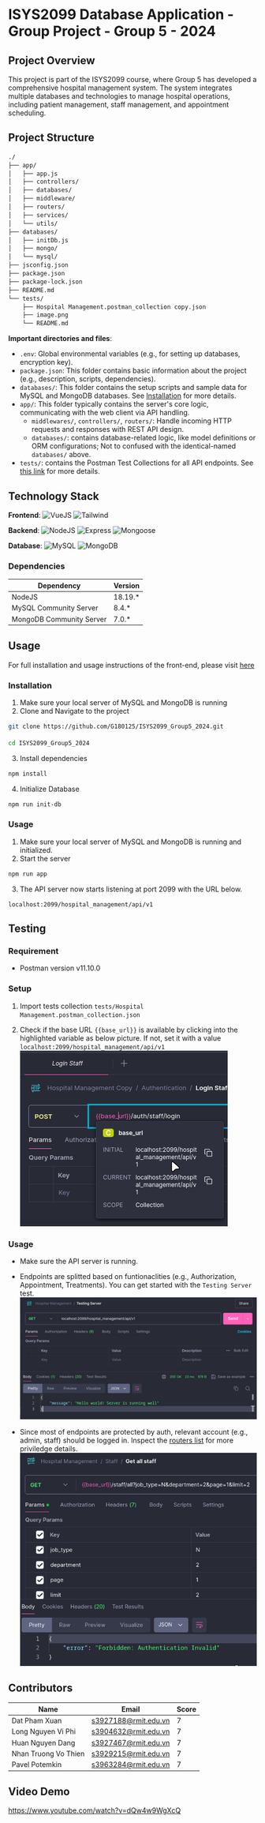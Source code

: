 # ISYS2099 Database Application - Group Project - Group 5 - 2024

## Project Overview
This project is part of the ISYS2099 course, where Group 5 has developed a comprehensive hospital management system. The system integrates multiple databases and technologies to manage hospital operations, including patient management, staff management, and appointment scheduling.

## Project Structure

```bash
./
├── app/
│   ├── app.js
│   ├── controllers/
│   ├── databases/
│   ├── middleware/
│   ├── routers/
│   ├── services/
│   └── utils/
├── databases/
│   ├── initDb.js
│   ├── mongo/
│   └── mysql/
├── jsconfig.json
├── package.json
├── package-lock.json
├── README.md
└── tests/
    ├── Hospital Management.postman_collection copy.json
    ├── image.png
    └── README.md
```

**Important directories and files**:
- `.env`: Global environmental variables (e.g., for setting up databases, encryption key).
- `package.json`: This folder contains basic information about the project (e.g., description, scripts, dependencies).
- `databases/`: This folder contains the setup scripts and sample data for MySQL and MongoDB databases. See [Installation](#installation) for more details.
- `app/`: This folder typically contains the server's core logic, communicating with the web client via API handling.
  - `middlewares/`, `controllers/`, `routers/`: Handle incoming HTTP requests and responses with REST API design.
  - `databases/`: contains database-related logic, like model definitions or ORM configurations; Not to confused with the identical-named `databases/` above.
- `tests/`: contains the Postman Test Collections for all API endpoints. See [this link](/tests/README.md) for more details.
## Technology Stack
**Frontend**: 
  ![VueJS](https://img.shields.io/badge/Vue.js-%2335495e.svg?style=for-the-badge&logo=vuedotjs&logoColor=%234FC08D)
  ![Tailwind](https://img.shields.io/badge/Tailwind-38B2AC?style=for-the-badge&logo=tailwind-css&logoColor=white)

**Backend**: 
  ![NodeJS](https://img.shields.io/badge/Node.js-6DA55F?style=for-the-badge&logo=node.js&logoColor=white)
  ![Express](https://img.shields.io/badge/Express.js-%23404d59.svg?style=for-the-badge&logo=express&logoColor=%2361DAFB)
  ![Mongoose](https://img.shields.io/badge/Mongoose-%23880000.svg?style=for-the-badge&logo=mongoose&logoColor=white)
  
**Database**:
  ![MySQL](https://img.shields.io/badge/MySQL-%2300f.svg?style=for-the-badge&logo=mysql&logoColor=white)
  ![MongoDB](https://img.shields.io/badge/MongoDB-%2347A248.svg?style=for-the-badge&logo=mongodb&logoColor=white)



### Dependencies 
| Dependency | Version |
| --- | --- |
| NodeJS | 18.19.\* |
| MySQL Community Server | 8.4.\* |
| MongoDB Community Server | 7.0.\* |


## Usage
For full installation and usage instructions of the front-end, please visit [here](https://github.com/tsogp/asm2-database-frtnd)

### Installation
1. Make sure your local server of MySQL and MongoDB is running
2. Clone and Navigate to the project
```sh
git clone https://github.com/G180125/ISYS2099_Group5_2024.git

cd ISYS2099_Group5_2024
```

3. Install dependencies
```sh
npm install
```

4. Initialize Database
```sh
npm run init-db
```

### Usage
1. Make sure your local server of MySQL and MongoDB is running and initialized.
2. Start the server
```sh
npm run app
```

3. The API server now starts listening at port 2099 with the URL below.
```
localhost:2099/hospital_management/api/v1
```

## Testing
### Requirement 
- Postman version v11.10.0

### Setup 
1. Import tests collection `tests/Hospital Management.postman_collection.json`

2. Check if the base URL `{{base_url}}` is available by clicking into the highlighted variable as below picture. If not, set it with a value `localhost:2099/hospital_management/api/v1`
![alt text](assets/image1.png)

### Usage
- Make sure the API server is running.
- Endpoints are splitted based on funtionaclities (e.g., Authorization, Appointment, Treatments). You can get started with the `Testing Server` test.
![alt text](assets/image2.png)
 
- Since most of endpoints are protected by auth, relevant account (e.g., admin, staff) should be logged in. Inspect the [routers list](app/routers) for more priviledge details.
![alt text](assets/image.png)


## Contributors

| Name                  | Email                      | Score |
|-----------------------|----------------------------|-------|
| Dat Pham Xuan         | s3927188@rmit.edu.vn       | 7     |
| Long Nguyen Vi Phi    | s3904632@rmit.edu.vn       | 7     |
| Huan Nguyen Dang      | s3927467@rmit.edu.vn       | 7     |
| Nhan Truong Vo Thien  | s3929215@rmit.edu.vn       | 7     |
| Pavel Potemkin        | s3963284@rmit.edu.vn       | 7     |

## Video Demo
https://www.youtube.com/watch?v=dQw4w9WgXcQ


